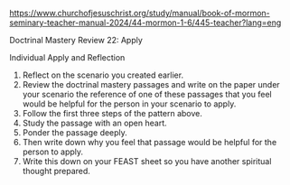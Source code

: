 
https://www.churchofjesuschrist.org/study/manual/book-of-mormon-seminary-teacher-manual-2024/44-mormon-1-6/445-teacher?lang=eng

Doctrinal Mastery Review 22: Apply




Individual Apply and Reflection

1. Reflect on the scenario you created earlier. 
2. Review the doctrinal mastery passages and write on the paper under your scenario the reference of one of these passages that you feel would be helpful for the person in your scenario to apply.
3. Follow the first three steps of the pattern above. 
4. Study the passage with an open heart. 
5. Ponder the passage deeply. 
6. Then write down why you feel that passage would be helpful for the person to apply.
  1. Write this down on your FEAST sheet so you have another spiritual thought prepared.




